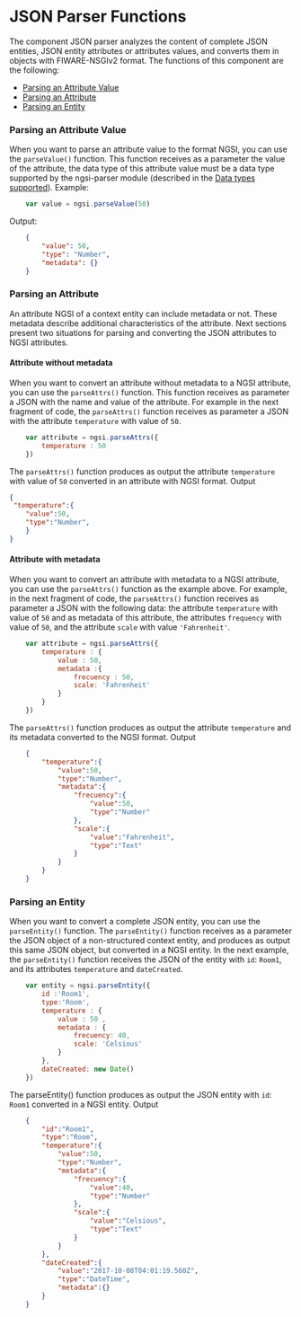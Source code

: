 # JSON Parser Functions
The component JSON parser analyzes the content of complete JSON entities, JSON entity attributes or attributes values, and converts them in objects with FIWARE-NSGIv2 format. The functions of this component are the following:

* [Parsing an Attribute Value](#parse-a-value)
* [Parsing an Attribute](#parse-an-attribute)
* [Parsing an Entity](#parse-an-entity)

### Parsing an Attribute Value
When you want to parse an attribute value to the format NGSI, you can use the `parseValue()`
function. This function receives as a parameter the value of the attribute, the data type of this attribute value must be a data type supported by the ngsi-parser module (described in the [Data types supported](../index.md#data-types-supported)).
Example:
```js
	var value = ngsi.parseValue(50)
```
Output:
```json
	{
		"value": 50,
		"type": "Number",
		"metadata": {}
	}
```
### Parsing an Attribute
An attribute NGSI of a context entity can include metadata or not. These metadata describe additional characteristics of the attribute. Next sections present two situations for parsing and converting the JSON attributes to NGSI attributes.

#### Attribute without metadata 
When you want to convert an attribute without metadata to a NGSI attribute, you can use the `parseAttrs()` function. This function receives as parameter a JSON with the name and value of the attribute. For example in the next fragment of code, the `parseAttrs()` function receives as parameter a JSON with the attribute `temperature` with value of `50`.
``` js
    var attribute = ngsi.parseAttrs({
        temperature : 50
    })
```
The `parseAttrs()` function produces as output the attribute `temperature` with value of `50` converted in an attribute with NGSI format.
Output
``` json
{     
 "temperature":{
    "value":50,
    "type":"Number",
    }
}
```
#### Attribute with metadata 
When you want to convert an attribute with metadata to a NGSI attribute, you can use the `parseAttrs()` function as the example above. For example, in the next fragment of code, the `parseAttrs()` function receives as parameter a JSON with the following data: the attribute `temperature` with value of `50` and as metadata of this attribute, the attributes `frequency` with value of `50`, and the attribute `scale` with value `'Fahrenheit'`.
```js
	var attribute = ngsi.parseAttrs({
		temperature : {
			value : 50,
			metadata :{
				frecuency : 50,
				scale: 'Fahrenheit'
			}
		}
	})
```
The `parseAttrs()` function produces as output the attribute `temperature` and its metadata converted to the NGSI format. 
Output
```json
	{
		"temperature":{
			"value":50,
			"type":"Number",
			"metadata":{
				"frecuency":{
					"value":50,
					"type":"Number"
				},
				"scale":{
					"value":"Fahrenheit",
					"type":"Text"
				}
			}
		}
	}

```
### Parsing an Entity
When you want to convert a complete JSON entity, you can use the `parseEntity()` function. The `parseEntity()` function receives as a parameter the JSON object of a non-structured context entity, and produces as output this same JSON object, but converted in a NGSI entity. In the next example, the `parseEntity()` function receives the JSON of the entity with `id`: `Room1`, and its attributes `temperature` and `dateCreated`. 
```js
	var entity = ngsi.parseEntity({
		id :'Room1',
		type:'Room',
		temperature : {
			value : 50 ,
			metadata : {
				frecuency: 40,
				scale: 'Celsious'
			}
		},
		dateCreated: new Date()
	})
```
The parseEntity() function produces as output the JSON entity with `id`: `Room1` converted in a NGSI entity.
Output
```json
	{
		"id":"Room1",
		"type":"Room",
		"temperature":{
			"value":50,
			"type":"Number",
			"metadata":{
				"frecuency":{
					"value":40,
					"type":"Number"
				},
				"scale":{
					"value":"Celsious",
					"type":"Text"
				}
			}
		},
		"dateCreated":{
			"value":"2017-10-08T04:01:19.560Z",
			"type":"DateTime",
			"metadata":{}
		}
	}

```


